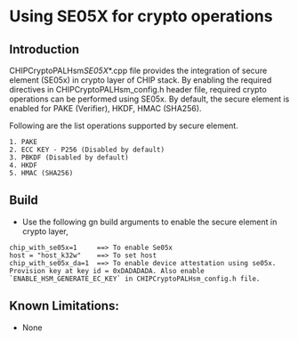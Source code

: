 # Using SE05X for crypto operations

## Introduction

CHIPCryptoPALHsm*SE05X*\*.cpp file provides the integration of secure element
(SE05x) in crypto layer of CHIP stack. By enabling the required directives in
CHIPCryptoPALHsm_config.h header file, required crypto operations can be
performed using SE05x. By default, the secure element is enabled for PAKE
(Verifier), HKDF, HMAC (SHA256).

Following are the list operations supported by secure element.

    1. PAKE
    2. ECC KEY - P256 (Disabled by default)
    3. PBKDF (Disabled by default)
    4. HKDF
    5. HMAC (SHA256)

## Build

-   Use the following gn build arguments to enable the secure element in crypto
    layer,

```
chip_with_se05x=1     ==> To enable Se05x
host = "host_k32w"    ==> To set host
chip_with_se05x_da=1  ==> To enable device attestation using se05x. Provision key at key id = 0xDADADADA. Also enable `ENABLE_HSM_GENERATE_EC_KEY` in CHIPCryptoPALHsm_config.h file.
```

## Known Limitations:

-   None
